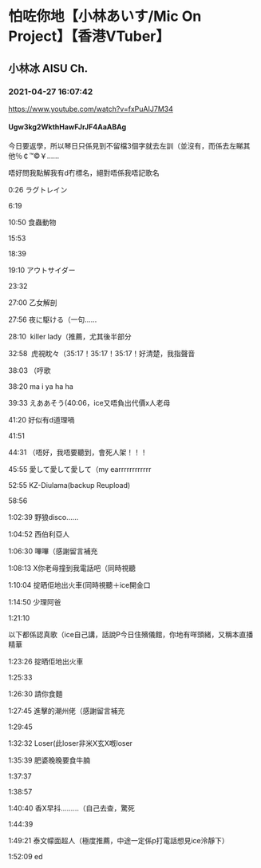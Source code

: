 # 怕咗你地【小林あいす/Mic On Project】【香港VTuber】

## 小林冰 AISU Ch. 

### 2021-04-27 16:07:42

https://www.youtube.com/watch?v=fxPuAIJ7M34

#### Ugw3kg2WkthHawFJrJF4AaABAg

今日要返學，所以琴日只係見到不留檔3個字就去左訓（並沒有，而係去左睇其他％￠™©￥……

唔好問我點解我有d冇標名，絕對唔係我唔記歌名

0:26 ラグトレイン

6:19

10:50 食蟲動物

15:53

18:39

19:10 アウトサイダー

23:32

27:00 乙女解剖

27:56 夜に駆ける（一句……

28:10  killer lady（推薦，尤其後半部分

32:58  虎視眈々（35:17！35:17！35:17！好清楚，我指聲音

38:03 （哼歌

38:20 ma i ya ha ha

39:33 えああそう(40:06，ice又唔負出代價x人老母

41:20 好似有d道理喎

41:51

44:31 （唔好，我唔要聽到，會死人架！！！

45:55 愛して愛して愛して（my earrrrrrrrrrrr

52:55 KZ-Diulama(backup Reupload)

58:56

1:02:39 野狼disco……

1:04:52 西伯利亞人

1:06:30 嗶嗶（感謝留言補充

1:08:13 X你老母撞到我電話吧（同時視聽

1:10:04 掟晒佢地出火車(同時視聽＋ice開金口

1:14:50 少理阿爸

1:21:10

以下都係認真歌（ice自己講，話說P今日住殯儀館，你地有咩頭緒，又稱本直播精華

1:23:26 掟晒佢地出火車

1:25:33

1:26:30 請你食麵

1:27:45 進擊的潮州佬（感謝留言補充

1:29:45

1:32:32 Loser(此loser非米X玄X嘅loser

1:35:39 肥婆晚晚要食牛腩

1:37:37

1:38:57 

1:40:40 香X早抖………（自己去查，驚死

1:44:39

1:49:21 泰文幪面超人（極度推薦，中途一定係p打電話想見ice泠靜下）

1:52:09 ed

